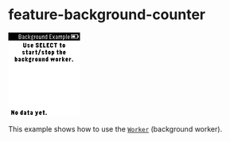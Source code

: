 # feature-background-counter

![screenshot](feature_background_counter_screenshot.png)

This example shows how to use the [`Worker`](https://developer.getpebble.com/docs/c/group___worker.html) (background worker).
